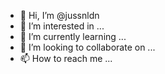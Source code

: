 - 👋 Hi, I’m @jussnldn
- 👀 I’m interested in ...
- 🌱 I’m currently learning ...
- 💞️ I’m looking to collaborate on ...
- 📫 How to reach me ...

<!---
jussnldn/jussnldn is a ✨ special ✨ repository because its `README.md` (this file) appears on your GitHub profile.
You can click the Preview link to take a look at your changes.
--->
